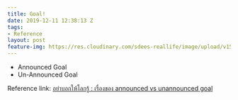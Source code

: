```yaml
---
title: Goal!
date: 2019-12-11 12:38:13 Z
tags:
- Reference
layout: post
feature-img: https://res.cloudinary.com/sdees-reallife/image/upload/v1555658919/sample_feature_img.png
---
```


- Announced Goal
- Un-Announced Goal

Reference link: [อย่าบอกให้โลกรู้ : เรื่องของ announced vs unannounced goal](http://johjaionline.com/opinion/%E0%B8%AD%E0%B8%A2%E0%B9%88%E0%B8%B2%E0%B8%9A%E0%B8%AD%E0%B8%81%E0%B9%83%E0%B8%AB%E0%B9%89%E0%B9%82%E0%B8%A5%E0%B8%81%E0%B8%A3%E0%B8%B9%E0%B9%89-%E0%B9%80%E0%B8%A3%E0%B8%B7%E0%B9%88%E0%B8%AD%E0%B8%87%E0%B8%82%E0%B8%AD%E0%B8%87-announced-vs-unannounced-goal/)

<i class="fa fa-child" style="color:plum"></i>
